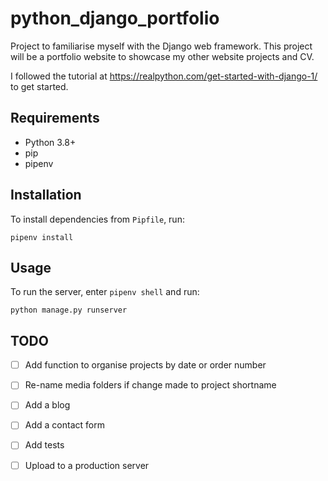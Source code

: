 # python_django_portfolio

Project to familiarise myself with the Django web framework. This project will be a portfolio website to showcase my other website projects and CV.

I followed the tutorial at https://realpython.com/get-started-with-django-1/ to get started.

## Requirements
- Python 3.8+
- pip
- pipenv

## Installation

To install dependencies from `Pipfile`, run:

```
pipenv install
```

## Usage

To run the server, enter `pipenv shell` and run:

```
python manage.py runserver
```
## TODO
- [ ] Add function to organise projects by date or order number
- [ ] Re-name media folders if change made to project shortname
- [ ] Add a blog
- [ ] Add a contact form
- [ ] Add tests
- [ ] Upload to a production server

